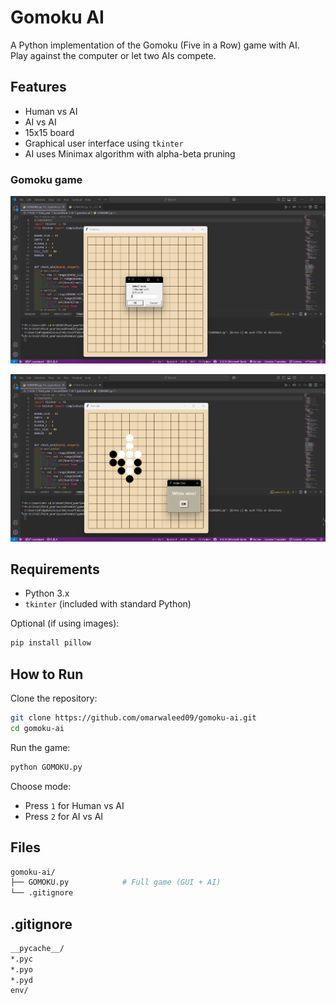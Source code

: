 # Gomoku AI

A Python implementation of the Gomoku (Five in a Row) game with AI.  
Play against the computer or let two AIs compete.

## Features

- Human vs AI
- AI vs AI
- 15x15 board
- Graphical user interface using `tkinter`
- AI uses Minimax algorithm with alpha-beta pruning




### Gomoku game

![Gomoku1](https://github.com/omarwaleed09/Omar-Waleed/blob/main/Gomoku-ai/Screenshots/gomoku1.png)


![Gomoku2](https://github.com/omarwaleed09/Omar-Waleed/blob/main/Gomoku-ai/Screenshots/gomoku2.png)


## Requirements

- Python 3.x
- `tkinter` (included with standard Python)

Optional (if using images):

```bash
pip install pillow
```

## How to Run

Clone the repository:

```bash
git clone https://github.com/omarwaleed09/gomoku-ai.git
cd gomoku-ai
```

Run the game:

```bash
python GOMOKU.py
```

Choose mode:

- Press `1` for Human vs AI  
- Press `2` for AI vs AI

## Files

```bash
gomoku-ai/
├── GOMOKU.py            # Full game (GUI + AI)
└── .gitignore
```

## .gitignore

```bash
__pycache__/
*.pyc
*.pyo
*.pyd
env/
```
